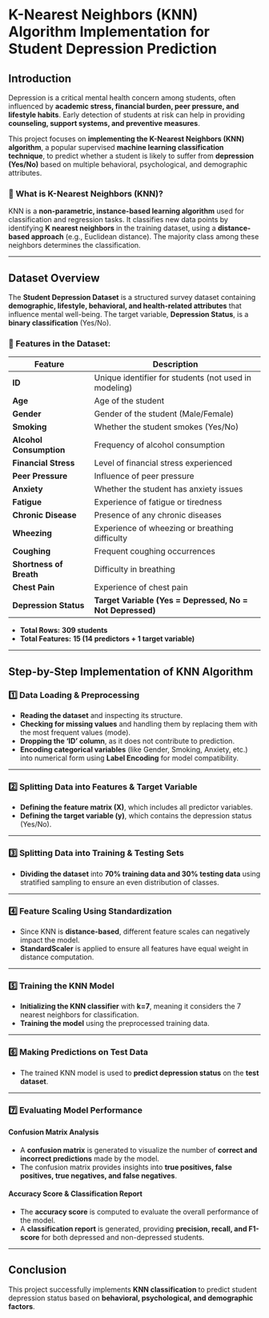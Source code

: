 # **K-Nearest Neighbors (KNN) Algorithm Implementation for Student Depression Prediction**  

## **Introduction**  
Depression is a critical mental health concern among students, often influenced by **academic stress, financial burden, peer pressure, and lifestyle habits**. Early detection of students at risk can help in providing **counseling, support systems, and preventive measures**.  

This project focuses on **implementing the K-Nearest Neighbors (KNN) algorithm**, a popular supervised **machine learning classification technique**, to predict whether a student is likely to suffer from **depression (Yes/No)** based on multiple behavioral, psychological, and demographic attributes.  

### **🔹 What is K-Nearest Neighbors (KNN)?**  
KNN is a **non-parametric, instance-based learning algorithm** used for classification and regression tasks. It classifies new data points by identifying **K nearest neighbors** in the training dataset, using a **distance-based approach** (e.g., Euclidean distance). The majority class among these neighbors determines the classification.  

---

## **Dataset Overview**  
The **Student Depression Dataset** is a structured survey dataset containing **demographic, lifestyle, behavioral, and health-related attributes** that influence mental well-being. The target variable, **Depression Status**, is a **binary classification** (Yes/No).  

### **🔹 Features in the Dataset:**  
| **Feature**          | **Description** |
|---------------------|------------------|
| **ID** | Unique identifier for students (not used in modeling) |
| **Age** | Age of the student |
| **Gender** | Gender of the student (Male/Female) |
| **Smoking** | Whether the student smokes (Yes/No) |
| **Alcohol Consumption** | Frequency of alcohol consumption |
| **Financial Stress** | Level of financial stress experienced |
| **Peer Pressure** | Influence of peer pressure |
| **Anxiety** | Whether the student has anxiety issues |
| **Fatigue** | Experience of fatigue or tiredness |
| **Chronic Disease** | Presence of any chronic diseases |
| **Wheezing** | Experience of wheezing or breathing difficulty |
| **Coughing** | Frequent coughing occurrences |
| **Shortness of Breath** | Difficulty in breathing |
| **Chest Pain** | Experience of chest pain |
| **Depression Status** | **Target Variable (Yes = Depressed, No = Not Depressed)** |

- **Total Rows:** **309 students**  
- **Total Features:** **15 (14 predictors + 1 target variable)**  

---

## **Step-by-Step Implementation of KNN Algorithm**  

### **1️⃣ Data Loading & Preprocessing**  
- **Reading the dataset** and inspecting its structure.  
- **Checking for missing values** and handling them by replacing them with the most frequent values (mode).  
- **Dropping the ‘ID’ column**, as it does not contribute to prediction.  
- **Encoding categorical variables** (like Gender, Smoking, Anxiety, etc.) into numerical form using **Label Encoding** for model compatibility.  

---

### **2️⃣ Splitting Data into Features & Target Variable**  
- **Defining the feature matrix (X)**, which includes all predictor variables.  
- **Defining the target variable (y)**, which contains the depression status (Yes/No).  

---

### **3️⃣ Splitting Data into Training & Testing Sets**  
- **Dividing the dataset** into **70% training data and 30% testing data** using stratified sampling to ensure an even distribution of classes.  

---

### **4️⃣ Feature Scaling Using Standardization**  
- Since KNN is **distance-based**, different feature scales can negatively impact the model.  
- **StandardScaler** is applied to ensure all features have equal weight in distance computation.  

---

### **5️⃣ Training the KNN Model**  
- **Initializing the KNN classifier** with **k=7**, meaning it considers the 7 nearest neighbors for classification.  
- **Training the model** using the preprocessed training data.  

---

### **6️⃣ Making Predictions on Test Data**  
- The trained KNN model is used to **predict depression status** on the **test dataset**.  

---

### **7️⃣ Evaluating Model Performance**  

#### **Confusion Matrix Analysis**  
- A **confusion matrix** is generated to visualize the number of **correct and incorrect predictions** made by the model.  
- The confusion matrix provides insights into **true positives, false positives, true negatives, and false negatives**.  

#### **Accuracy Score & Classification Report**  
- The **accuracy score** is computed to evaluate the overall performance of the model.  
- A **classification report** is generated, providing **precision, recall, and F1-score** for both depressed and non-depressed students.  

---

## **Conclusion**  
This project successfully implements **KNN classification** to predict student depression status based on **behavioral, psychological, and demographic factors**.  


